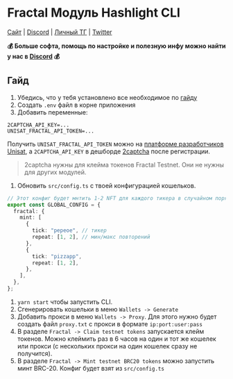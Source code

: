 # Fractal Модуль Hashlight CLI
[Сайт](https://hashlight.xyz/) | [Discord](https://discord.gg/tKbHweDkeY) | [Личный ТГ](https://teletype.in/@hashlight) | [Twitter](https://x.com/hashlight) 

**💰 Больше софта, помощь по настройке и полезную инфу можно найти у нас в [Discord](https://discord.gg/tKbHweDkeY) 💰**

## Гайд
1. Убедись, что у тебя установлено все необходимое по [гайду](/README.md#требования) 
2. Создать `.env` файл в корне приложения
3. Добавить переменные:
```
2CAPTCHA_API_KEY=... 
UNISAT_FRACTAL_API_TOKEN=...
```
Получить `UNISAT_FRACTAL_API_TOKEN` можно на [платформе разработчиков Unisat](https://developer.unisat.io/account/login), а `2CAPTCHA_API_KEY` в дешборде [2captcha](https://2captcha.com/enterpage) после регистрации.

> 2captcha нужны для клейма токенов Fractal Testnet. Они не нужны для других модулей.

1. Обновить `src/config.ts` с твоей конфигурацией кошельков.
```ts
// Этот конфиг будет мнтить 1-2 NFT для каждого тикера в случайном порядке для каждого выбранного кошелька
export const GLOBAL_CONFIG = {
  fractal: {
    mint: [
      {
        tick: "pepeoe", // тикер
        repeat: [1, 2], // мин/макс повторений
      },
      {
        tick: "pizzapp",
        repeat: [1, 2],
      },
    ],
  },
};
```
1. `yarn start` чтобы запустить CLI.
2. Сгенерировать кошельки в меню `Wallets -> Generate`
3. Добавить прокси в меню `Wallets -> Proxy`. Для этого нужно будет создать файл `proxy.txt` с прокси в формате `ip:port:user:pass`
4. В разделе `Fractal -> Claim testnet tokens` запускается клейм токенов. Можно клеймить раз в 6 часов на один и тот же кошелек или прокси (с нескольких прокси на один кошелек сразу не получится).
5. В разделе `Fractal -> Mint testnet BRC20 tokens` можно запустить минт BRC-20. Конфиг будет взят из `src/config.ts`

